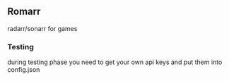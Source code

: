 ## Romarr

radarr/sonarr for games

### Testing
during testing phase you need to get your own api keys and put them into config.json

